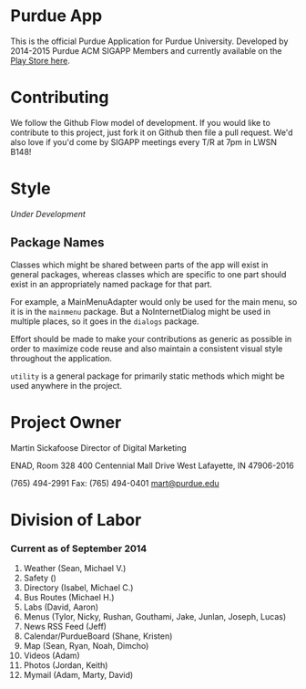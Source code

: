 # Purdue App

This is the official Purdue Application for Purdue University.
Developed by 2014-2015 Purdue ACM SIGAPP Members and currently available on the
[Play Store here](https://play.google.com/store/apps/details?id=edu.purdue.app).

# Contributing

We follow the Github Flow model of development.
If you would like to contribute to this project, just fork it on Github then file a pull request.
We'd also love if you'd come by SIGAPP meetings every T/R at 7pm in LWSN B148!

# Style

*Under Development*

## Package Names

Classes which might be shared between parts of the app will exist in general packages,
whereas classes which are specific to one part should exist in an appropriately named
package for that part.

For example, a MainMenuAdapter would only be used for the main menu, so it is in the
`mainmenu` package. But a NoInternetDialog might be used in multiple places, so it goes in the
`dialogs` package.

Effort should be made to make your contributions as generic as possible in order to
maximize code reuse and also maintain a consistent visual style throughout
the application.

`utility` is a general package for primarily static methods which might be used anywhere in
 the project.

# Project Owner

Martin Sickafoose
Director of Digital Marketing

ENAD, Room 328
400 Centennial Mall Drive
West Lafayette, IN 47906-2016

(765) 494-2991 Fax: (765) 494-0401
mart@purdue.edu

# Division of Labor

### Current as of September 2014

1. Weather                 (Sean, Michael V.)
2. Safety                  ()
3. Directory               (Isabel, Michael C.)
4. Bus Routes              (Michael H.)
5. Labs                    (David, Aaron)
6. Menus                   (Tylor, Nicky, Rushan, Gouthami, Jake, Junlan, Joseph, Lucas)
7. News RSS Feed           (Jeff)
8. Calendar/PurdueBoard    (Shane, Kristen)
9. Map                     (Sean, Ryan, Noah, Dimcho)
10. Videos                  (Adam)
11. Photos                  (Jordan, Keith)
12. Mymail                  (Adam, Marty, David)
